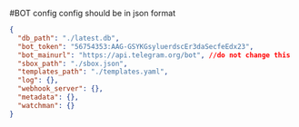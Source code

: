 #BOT config
config should be in json format

```json
{
  "db_path": "./latest.db",
  "bot_token": "56754353:AAG-GSYKGsyluerdscEr3daSecfeEdx23",
  "bot_mainurl": "https://api.telegram.org/bot", //do not change this
  "sbox_path": "./sbox.json",
  "templates_path": "./templates.yaml",
  "log": {},
  "webhook_server": {},
  "metadata": {},
  "watchman": {}
}
```

